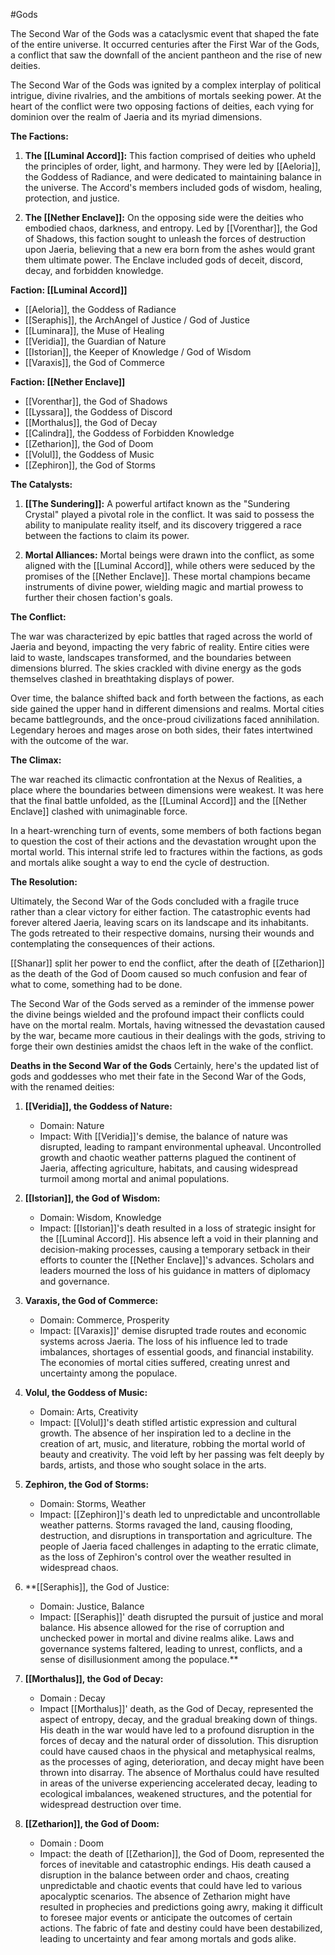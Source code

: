 #Gods 

The Second War of the Gods was a cataclysmic event that shaped the fate of the entire universe. It occurred centuries after the First War of the Gods, a conflict that saw the downfall of the ancient pantheon and the rise of new deities.

The Second War of the Gods was ignited by a complex interplay of political intrigue, divine rivalries, and the ambitions of mortals seeking power. At the heart of the conflict were two opposing factions of deities, each vying for dominion over the realm of Jaeria and its myriad dimensions.

**The Factions:**

1. **The [[Luminal Accord]]:** This faction comprised of deities who upheld the principles of order, light, and harmony. They were led by [[Aeloria]], the Goddess of Radiance, and were dedicated to maintaining balance in the universe. The Accord's members included gods of wisdom, healing, protection, and justice.

2. **The [[Nether Enclave]]:** On the opposing side were the deities who embodied chaos, darkness, and entropy. Led by [[Vorenthar]], the God of Shadows, this faction sought to unleash the forces of destruction upon Jaeria, believing that a new era born from the ashes would grant them ultimate power. The Enclave included gods of deceit, discord, decay, and forbidden knowledge.

**Faction: [[Luminal Accord]]**

- [[Aeloria]], the Goddess of Radiance
- [[Seraphis]], the ArchAngel of Justice / God of Justice
- [[Luminara]], the Muse of Healing
- [[Veridia]], the Guardian of Nature
- [[Istorian]], the Keeper of Knowledge / God of Wisdom
- [[Varaxis]], the God of Commerce

**Faction: [[Nether Enclave]]**

- [[Vorenthar]], the God of Shadows
- [[Lyssara]], the Goddess of Discord
- [[Morthalus]], the God of Decay
- [[Calindra]], the Goddess of Forbidden Knowledge
- [[Zetharion]], the God of Doom
- [[Volul]], the Goddess of Music
- [[Zephiron]], the God of Storms

**The Catalysts:**

1. **[[The Sundering]]:** A powerful artifact known as the "Sundering Crystal" played a pivotal role in the conflict. It was said to possess the ability to manipulate reality itself, and its discovery triggered a race between the factions to claim its power.

2. **Mortal Alliances:** Mortal beings were drawn into the conflict, as some aligned with the [[Luminal Accord]], while others were seduced by the promises of the [[Nether Enclave]]. These mortal champions became instruments of divine power, wielding magic and martial prowess to further their chosen faction's goals.

**The Conflict:**

The war was characterized by epic battles that raged across the world of Jaeria and beyond, impacting the very fabric of reality. Entire cities were laid to waste, landscapes transformed, and the boundaries between dimensions blurred. The skies crackled with divine energy as the gods themselves clashed in breathtaking displays of power.

Over time, the balance shifted back and forth between the factions, as each side gained the upper hand in different dimensions and realms. Mortal cities became battlegrounds, and the once-proud civilizations faced annihilation. Legendary heroes and mages arose on both sides, their fates intertwined with the outcome of the war.

**The Climax:**

The war reached its climactic confrontation at the Nexus of Realities, a place where the boundaries between dimensions were weakest. It was here that the final battle unfolded, as the [[Luminal Accord]] and the [[Nether Enclave]] clashed with unimaginable force.

In a heart-wrenching turn of events, some members of both factions began to question the cost of their actions and the devastation wrought upon the mortal world. This internal strife led to fractures within the factions, as gods and mortals alike sought a way to end the cycle of destruction.

**The Resolution:**

Ultimately, the Second War of the Gods concluded with a fragile truce rather than a clear victory for either faction. The catastrophic events had forever altered Jaeria, leaving scars on its landscape and its inhabitants. The gods retreated to their respective domains, nursing their wounds and contemplating the consequences of their actions.

[[Shanar]] split her power to end the conflict, after the death of [[Zetharion]] as the death of the God of Doom caused so much confusion and fear of what to come, something had to be done.

The Second War of the Gods served as a reminder of the immense power the divine beings wielded and the profound impact their conflicts could have on the mortal realm. Mortals, having witnessed the devastation caused by the war, became more cautious in their dealings with the gods, striving to forge their own destinies amidst the chaos left in the wake of the conflict.

**Deaths in the Second War of the Gods**
Certainly, here's the updated list of gods and goddesses who met their fate in the Second War of the Gods, with the renamed deities:

1. **[[Veridia]], the Goddess of Nature:**
   - Domain: Nature
   - Impact: With [[Veridia]]'s demise, the balance of nature was disrupted, leading to rampant environmental upheaval. Uncontrolled growth and chaotic weather patterns plagued the continent of Jaeria, affecting agriculture, habitats, and causing widespread turmoil among mortal and animal populations.

2. **[[Istorian]], the God of Wisdom:**
   - Domain: Wisdom, Knowledge
   - Impact: [[Istorian]]'s death resulted in a loss of strategic insight for the [[Luminal Accord]]. His absence left a void in their planning and decision-making processes, causing a temporary setback in their efforts to counter the [[Nether Enclave]]'s advances. Scholars and leaders mourned the loss of his guidance in matters of diplomacy and governance.

3. **Varaxis, the God of Commerce:**
   - Domain: Commerce, Prosperity
   - Impact: [[Varaxis]]' demise disrupted trade routes and economic systems across Jaeria. The loss of his influence led to trade imbalances, shortages of essential goods, and financial instability. The economies of mortal cities suffered, creating unrest and uncertainty among the populace.

4. **Volul, the Goddess of Music:**
   - Domain: Arts, Creativity
   - Impact: [[Volul]]'s death stifled artistic expression and cultural growth. The absence of her inspiration led to a decline in the creation of art, music, and literature, robbing the mortal world of beauty and creativity. The void left by her passing was felt deeply by bards, artists, and those who sought solace in the arts.

5. **Zephiron, the God of Storms:**
   - Domain: Storms, Weather
   - Impact: [[Zephiron]]'s death led to unpredictable and uncontrollable weather patterns. Storms ravaged the land, causing flooding, destruction, and disruptions in transportation and agriculture. The people of Jaeria faced challenges in adapting to the erratic climate, as the loss of Zephiron's control over the weather resulted in widespread chaos.

6. **[[Seraphis]], the God of Justice:
   - Domain: Justice, Balance
   - Impact: [[Seraphis]]' death disrupted the pursuit of justice and moral balance. His absence allowed for the rise of corruption and unchecked power in mortal and divine realms alike. Laws and governance systems faltered, leading to unrest, conflicts, and a sense of disillusionment among the populace.**
   
7. **[[Morthalus]], the God of Decay:**
   - Domain : Decay
   - Impact [[Morthalus]]' death, as the God of Decay, represented the aspect of entropy, decay, and the gradual breaking down of things. His death in the war would have led to a profound disruption in the forces of decay and the natural order of dissolution. This disruption could have caused chaos in the physical and metaphysical realms, as the processes of aging, deterioration, and decay might have been thrown into disarray. The absence of Morthalus could have resulted in areas of the universe experiencing accelerated decay, leading to ecological imbalances, weakened structures, and the potential for widespread destruction over time.

8. **[[Zetharion]], the God of Doom:**
   - Domain : Doom
   - Impact: the death of [[Zetharion]], the God of Doom, represented the forces of inevitable and catastrophic endings. His death caused a disruption in the balance between order and chaos, creating unpredictable and chaotic events that could have led to various apocalyptic scenarios. The absence of Zetharion might have resulted in prophecies and predictions going awry, making it difficult to foresee major events or anticipate the outcomes of certain actions. The fabric of fate and destiny could have been destabilized, leading to uncertainty and fear among mortals and gods alike.

